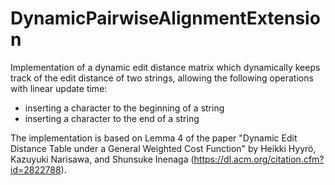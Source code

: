 # DynamicPairwiseAlignmentExtension

Implementation of a dynamic edit distance matrix which dynamically keeps track of the edit distance of two strings, allowing the following operations with linear update time:
- inserting a character to the beginning of a string
- inserting a character to the end of a string
<!---
- deleting a character from the beginning of a string
- deleting a character from the end of a string
--->

The implementation is based on Lemma 4 of the paper "Dynamic Edit Distance Table under a General Weighted Cost Function" by Heikki Hyyrö, Kazuyuki Narisawa, and Shunsuke Inenaga (https://dl.acm.org/citation.cfm?id=2822788).
